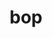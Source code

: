 ---
category: 3-letters
denotation: null
name: bop
reference_link: https://www.etymonline.com/word/bop
root_language: null
root_name: null
title: bop
type: free
word_sums:
- respelling: bop
  sum: 'Bop + '
---